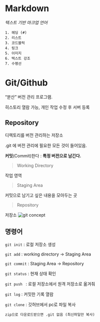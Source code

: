 # Markdown

*텍스트 기반 마크업 언어*

    1. 헤딩 (#)
    2. 리스트  
    3. 코드블럭
    4. 링크 
    5. 이미지
    6. 텍스트 강조
    7. 수평선

# Git/Github
“분산” 버전 관리 프로그램.

히스토리 열람 가능, 개인 작업 수정 후 서버 등록

## Repository

디렉토리를 버전 관리하는 저장소

.git 에 버전 관리에 필요한 모든 것이 들어있음.

**커밋**(Commit)한다 : **특정 버전으로 남긴다.**

>Working Directory

작업 영역
>Staging Area

커밋으로 남기고 싶은 내용을 모아두는 곳
>Repository 

저장소
![git concept](https://miro.medium.com/max/640/1*zpvd5fjZAFGsVAEsvMGKxA.webp)

## 명령어

`git init` : 로컬 저장소 생성

`git add` : working directory → Staging Area

`git commit` : Staging Area → Repository

`git status` : 현재 상태 확인

`git push ` : 로컬 저장소에서 원격 저장소로 옮겨줘

`git log` : 커밋한 기록 열람

`git clone` : 깃허브에서 pc로 파일 복사

    zip으로 다운로드받으면 .git 없음 (최신파일만 복사)
